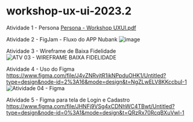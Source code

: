 # workshop-ux-ui-2023.2

Atividade 1 - Persona
[Persona - Workshop UXUI.pdf](https://github.com/thaisazvdo/workshop-ux-ui-2023.2/files/12457945/Persona.-.Workshop.UXUI.pdf)

Atividade 2 - FigJam - Fluxo do APP Nubank
![image](https://github.com/thaisazvdo/workshop-ux-ui-2023.2/assets/112560440/37fc3f89-b61c-4473-804a-6974d6046c4d)

Atividade 3 - Wireframe de Baixa Fidelidade
![ATV 03 - WIREFRAME BAIXA FIDELIDADE](https://github.com/thaisazvdo/workshop-ux-ui-2023.2/assets/112560440/38f4c50f-8b4f-46fb-b6da-ea8cfd21ca21)

Atividade 4 - Uso do Figma 
https://www.figma.com/file/J4vZNRvjtR1ikNPpduOHK1/Untitled?type=design&node-id=2%3A16&mode=design&t=NgZLwELV8KKccbuI-1
![Atividade 04 - Figma](https://github.com/thaisazvdo/workshop-ux-ui-2023.2/assets/112560440/b2764ec7-718c-4955-85eb-8d313e0162bd)

Atividade 5 - Figma para tela de Login e Cadastro
https://www.figma.com/file/JHNFj9VSg4xCDNhWC4TBwt/Untitled?type=design&node-id=0%3A1&mode=design&t=QRzRx70RcqBXuVwl-1
